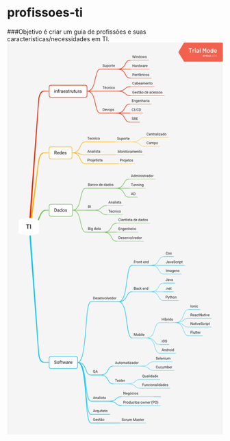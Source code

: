 # profissoes-ti

###Objetivo é criar um guia de profissões e suas características/necessidades em TI.
![Principal](https://github.com/lelodois/profissoes-ti/blob/master/Ti.png)


